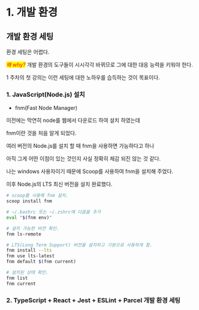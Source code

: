 # 1. 개발 환경

## **개발 환경 세팅** <a href="#undefined-2" id="undefined-2"></a>

환경 세팅은 어렵다.

_<mark style="color:red;">왜 why?</mark>_ 개발 환경의 도구들이 시시각각 바뀌므로 그에  대한 대응 능력을 키워야 한다.

1 주차의 첫 강의는 이런 세팅에 대한 노하우를 습득하는 것이 목표이다.



### 1. JavaScript(Node.js) 설치

* fnm(Fast Node Manager)

이전에는 막연히 node를 웹에서 다운로드 하여 설치 하였는데

fnm이란 것을 처음 알게 되었다.&#x20;

여러 버전의 Node.js를 설치 할 때 fnm을 사용하면 가능하다고 하나

아직 그게 어떤 이점이 있는 것인지 사실 정확히 체감 되진 않는 것 같다.

나는 windows 사용자이기 때문에 Scoop를 사용하여 fnm을 설치해 주었다.

이후 Node.js의 LTS 최신 버전을 설치 완료했다.

```bash
# scoop를 사용해 fnm 설치.
scoop install fnm

# ~/.bashrc 또는 ~/.zshrc에 다음을 추가
eval "$(fnm env)"

# 설치 가능한 버전 확인.
fnm ls-remote

# LTS(Long Term Support) 버전을 설치하고 기본으로 사용하게 함.
fnm install --lts
fnm use lts-latest
fnm default $(fnm current)

# 설치된 상태 확인.
fnm list
fnm current
```

###

### 2. TypeScript + React + Jest + ESLint + Parcel 개발 환경 세팅







